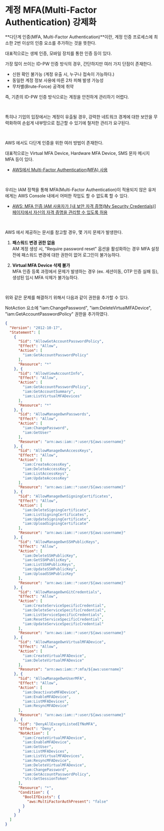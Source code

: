 # 계정 MFA(Multi-Factor Authentication) 강제화

**다단계 인증(MFA, Multi-Factor Authentication)**이란, 계정 인증 프로세스에 최소한 2번 이상의 인증 요소를 추가하는 것을 뜻한다. 

대표적으로는 생체 인증, 모바일 장치를 통한 인증 등이 있다. 

가장 많이 쓰이는 ID-PW 인증 방식의 경우, 간단하지만 여러 가지 단점이 존재한다.
- 신원 확인 불가능 (계정 유출 시, 누구나 접속이 가능하다.)
- 동일한 계정 정보 사용에 따른 2차 피해 발생 가능성
- 무차별(Brute-Force) 공격에 취약

즉, 기존의 ID-PW 인증 방식으로는 계정을 안전하게 관리하기 어렵다.

<br>

특히나 기업의 입장에서는 계정이 유출될 경우, 강력한 네트워크 경계에 대한 보안을 무력화하여 손쉽게 내부망으로 접근할 수 있기에 철저한 관리가 요구된다.

<br>

AWS 에서도 다단계 인증을 위한 여러 방법이 존재한다.

대표적으로는 Virtual MFA Device, Hardware MFA Device, SMS 문자 메시지 MFA 등이 있다.

* [AWS에서 Multi-Factor Authentication(MFA) 사용](https://docs.aws.amazon.com/ko_kr/IAM/latest/UserGuide/id_credentials_mfa.html)

<br>

우리는 IAM 정책을 통해 MFA(Multi-Factor Authentication)이 적용되지 않은 유저에게는 AWS Console 내에서 어떠한 작업도 할 수 없도록 할 수 있다.
* [AWS: MFA 인증 IAM 사용자가 [내 보안 자격 증명(My Security Credentials)] 페이지에서 자신의 자격 증명을 관리할 수 있도록 허용](https://docs.aws.amazon.com/ko_kr/IAM/latest/UserGuide/reference_policies_examples_aws_my-sec-creds-self-manage.html)

<br>

AWS 에서 제공하는 문서를 참고할 경우, 몇 가지 문제가 발생한다.

1. **패스워드 변경 권한 없음**  
AM 계정 생성 시, "Require password reset" 옵션을 활성화하는 경우 MFA 설정 전에 패스워드 변경에 대한 권한이 없어 로그인이 불가능하다.

2. **Virtual MFA Device 삭제 불가**  
MFA 인증 등록 과정에서 문제가 발생하는 경우 (ex. 세션이동, OTP 인증 실패 등), 생성된 임시 MFA 삭제가 불가능하다.

<br>

위와 같은 문제를 해결하기 위해서 다음과 같이 권한을 추가할 수 있다.

NotAction 요소에 "iam:ChangePassword", "iam:DeleteVirtualMFADevice", "iam:GetAccountPasswordPolicy" 권한을 추가하였다.
```json
{
  "Version": "2012-10-17",
  "Statement": [
    {
      "Sid": "AllowGetAccountPasswordPolicy",
      "Effect": "Allow",
      "Action": [
        "iam:GetAccountPasswordPolicy"
      ],
      "Resource": "*"
    }, {
      "Sid": "AllowViewAccountInfo",
      "Effect": "Allow",
      "Action": [
        "iam:GetAccountPasswordPolicy",
        "iam:GetAccountSummary",
        "iam:ListVirtualMFADevices"
      ],
      "Resource": "*"
    }, {
      "Sid": "AllowManageOwnPasswords",
      "Effect": "Allow",
      "Action": [
        "iam:ChangePassword",
        "iam:GetUser"
      ],
      "Resource": "arn:aws:iam::*:user/${aws:username}"
    }, {
      "Sid": "AllowManageOwnAccessKeys",
      "Effect": "Allow",
      "Action": [
        "iam:CreateAccessKey",
        "iam:DeleteAccessKey",
        "iam:ListAccessKeys",
        "iam:UpdateAccessKey"
      ],
      "Resource": "arn:aws:iam::*:user/${aws:username}"
    }, {
      "Sid": "AllowManageOwnSigningCertificates",
      "Effect": "Allow",
      "Action": [
        "iam:DeleteSigningCertificate",
        "iam:ListSigningCertificates",
        "iam:UpdateSigningCertificate",
        "iam:UploadSigningCertificate"
      ],
      "Resource": "arn:aws:iam::*:user/${aws:username}"
    }, {
      "Sid": "AllowManageOwnSSHPublicKeys",
      "Effect": "Allow",
      "Action": [
        "iam:DeleteSSHPublicKey",
        "iam:GetSSHPublicKey",
        "iam:ListSSHPublicKeys",
        "iam:UpdateSSHPublicKey",
        "iam:UploadSSHPublicKey"
      ],
      "Resource": "arn:aws:iam::*:user/${aws:username}"
    }, {
      "Sid": "AllowManageOwnGitCredentials",
      "Effect": "Allow",
      "Action": [
        "iam:CreateServiceSpecificCredential",
        "iam:DeleteServiceSpecificCredential",
        "iam:ListServiceSpecificCredentials",
        "iam:ResetServiceSpecificCredential",
        "iam:UpdateServiceSpecificCredential"
      ],
      "Resource": "arn:aws:iam::*:user/${aws:username}"
    }, {
      "Sid": "AllowManageOwnVirtualMFADevice",
      "Effect": "Allow",
      "Action": [
        "iam:CreateVirtualMFADevice",
        "iam:DeleteVirtualMFADevice"
      ],
      "Resource": "arn:aws:iam::*:mfa/${aws:username}"
    }, {
      "Sid": "AllowManageOwnUserMFA",
      "Effect": "Allow",
      "Action": [
        "iam:DeactivateMFADevice",
        "iam:EnableMFADevice",
        "iam:ListMFADevices",
        "iam:ResyncMFADevice"
      ],
      "Resource": "arn:aws:iam::*:user/${aws:username}"
    }, {
      "Sid": "DenyAllExceptListedIfNoMFA",
      "Effect": "Deny",
      "NotAction": [
        "iam:CreateVirtualMFADevice",
        "iam:EnableMFADevice",
        "iam:GetUser",
        "iam:ListMFADevices",
        "iam:ListVirtualMFADevices",
        "iam:ResyncMFADevice",
        "iam:DeleteVirtualMFADevice",
        "iam:ChangePassword",
        "iam:GetAccountPasswordPolicy",
        "sts:GetSessionToken"
      ],
      "Resource": "*",
      "Condition": {
        "BoolIfExists": {
          "aws:MultiFactorAuthPresent": "false"
        }
      }
    }
  ]
}
```